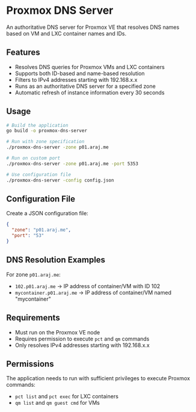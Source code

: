 # Proxmox DNS Server

An authoritative DNS server for Proxmox VE that resolves DNS names based on VM and LXC container names and IDs.

## Features

- Resolves DNS queries for Proxmox VMs and LXC containers
- Supports both ID-based and name-based resolution
- Filters to IPv4 addresses starting with 192.168.x.x
- Runs as an authoritative DNS server for a specified zone
- Automatic refresh of instance information every 30 seconds

## Usage

```bash
# Build the application
go build -o proxmox-dns-server

# Run with zone specification
./proxmox-dns-server -zone p01.araj.me

# Run on custom port
./proxmox-dns-server -zone p01.araj.me -port 5353

# Use configuration file
./proxmox-dns-server -config config.json
```

## Configuration File

Create a JSON configuration file:

```json
{
  "zone": "p01.araj.me",
  "port": "53"
}
```

## DNS Resolution Examples

For zone `p01.araj.me`:

- `102.p01.araj.me` → IP address of container/VM with ID 102
- `mycontainer.p01.araj.me` → IP address of container/VM named "mycontainer"

## Requirements

- Must run on the Proxmox VE node
- Requires permission to execute `pct` and `qm` commands
- Only resolves IPv4 addresses starting with 192.168.x.x

## Permissions

The application needs to run with sufficient privileges to execute Proxmox commands:
- `pct list` and `pct exec` for LXC containers
- `qm list` and `qm guest cmd` for VMs